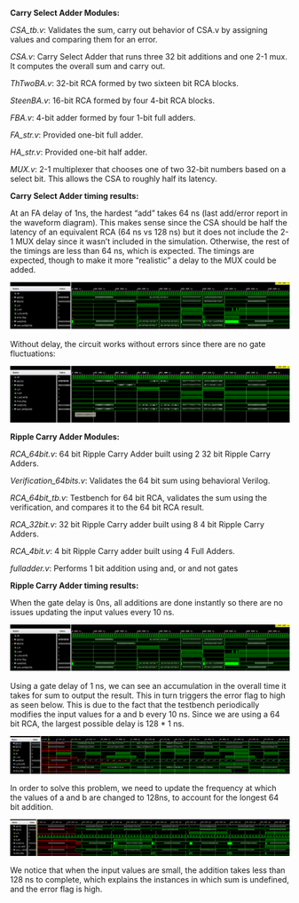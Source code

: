 ﻿
**Carry Select Adder Modules:**

*CSA\_tb.v*: Validates the sum, carry out behavior of CSA.v by assigning values and comparing them for an error.

*CSA.v*: Carry Select Adder that runs three 32 bit additions and one 2-1 mux. It computes the overall sum and carry out.

*ThTwoBA.v*: 32-bit RCA formed by two sixteen bit RCA blocks.

*SteenBA.v*: 16-bit RCA formed by four 4-bit RCA blocks.

*FBA.v*: 4-bit adder formed by four 1-bit full adders.

*FA\_str.v*: Provided one-bit full adder.

*HA\_str.v*: Provided one-bit half adder.

*MUX.v*: 2-1 multiplexer that chooses one of two 32-bit numbers based on a select bit. This allows the CSA to roughly half its latency.


**Carry Select Adder timing results:**

At an FA delay of 1ns, the hardest “add” takes 64 ns (last add/error report in the waveform diagram). This makes sense since the CSA should be half the latency of an equivalent RCA (64 ns vs 128 ns) but it does not include the 2-1 MUX delay since it wasn’t included in the simulation. Otherwise, the rest of the timings are less than 64 ns, which is expected. The timings are expected, though to make it more “realistic” a delay to the MUX could be added. 

![Image1](./images/image1.png)

Without delay, the circuit works without errors since there are no gate fluctuations:

![Image2](./images/image2.png)


**Ripple Carry Adder Modules:**

*RCA\_64bit.v*: 64 bit Ripple Carry Adder built using 2 32 bit Ripple Carry Adders.

*Verification\_64bits.v*: Validates the 64 bit sum using behavioral Verilog.

*RCA\_64bit\_tb.v*: Testbench for 64 bit RCA, validates the sum using the verification, and compares it to the 64 bit RCA result.

*RCA\_32bit.v*: 32 bit Ripple Carry adder built using 8 4 bit Ripple Carry Adders.

*RCA\_4bit.v*: 4 bit Ripple Carry adder built using 4 Full Adders.

*fulladder.v*: Performs 1 bit addition using and, or and not gates


**Ripple Carry Adder timing results:**

When the gate delay is 0ns, all additions are done instantly so there are no issues updating the input values every 10 ns.

![Image3](./images/image1.png)

Using a gate delay of 1 ns, we can see an accumulation in the overall time it takes for sum to output the result. This in turn triggers the error flag to high as seen below. This is due to the fact that the testbench periodically modifies the input values for a and b every 10 ns. Since we are using a 64 bit RCA, the largest possible delay is 128 \* 1 ns.

![Image4](./images/image4.png)

In order to solve this problem, we need to update the frequency at which the values of a and b are changed to 128ns, to account for the longest 64 bit addition.

![Image5](./images/image5.png)

We notice that when the input values are small, the addition takes less than 128 ns to complete, which explains the instances in which sum is undefined, and the error flag is high.

